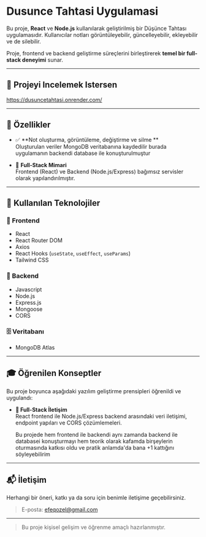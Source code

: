 # Dusunce Tahtasi Uygulamasi

Bu proje, **React** ve **Node.js** kullanılarak geliştirilmiş bir Düşünce Tahtası uygulamasıdır. Kullanıcılar notları görüntüleyebilir, güncelleyebilir, ekleyebilir ve de silebilir.

Proje, frontend ve backend geliştirme süreçlerini birleştirerek **temel bir full-stack deneyimi** sunar.

---

## 📸 Projeyi Incelemek Istersen
https://dusuncetahtasi.onrender.com/

---

## 🚀 Özellikler

- ✅ **Not oluşturma, görüntüleme, değiştirme ve silme **  
  Oluşturulan veriler MongoDB veritabanına kaydedilir burada uygulamanın backendi database ile konuşturulmuştur

- 🔗 **Full-Stack Mimari**  
  Frontend (React) ve Backend (Node.js/Express) bağımsız servisler olarak yapılandırılmıştır.

---

## 🧰 Kullanılan Teknolojiler

### 🔷 Frontend

- React
- React Router DOM
- Axios
- React Hooks (`useState`, `useEffect`, `useParams`)
- Tailwind CSS

### 🔶 Backend
- Javascript
- Node.js
- Express.js
- Mongoose
- CORS

### 🗄️ Veritabanı

- MongoDB Atlas

---

## 🎓 Öğrenilen Konseptler

Bu proje boyunca aşağıdaki yazılım geliştirme prensipleri öğrenildi ve uygulandı:

- **🔌 Full-Stack İletişim**  
  React frontend ile Node.js/Express backend arasındaki veri iletişimi, endpoint yapıları ve CORS çözümlemeleri.

  Bu projede hem frontend ile backendi aynı zamanda backend ile databasei konuşturmayı hem teorik olarak kafamda birşeylerin oturmasında katkısı oldu ve pratik anlamda'da bana +1 kattığını söyleyebilirim

---

## 📬 İletişim

Herhangi bir öneri, katkı ya da soru için benimle iletişime geçebilirsiniz.

> E-posta: efeqozel@gmail.com

---

> Bu proje kişisel gelişim ve öğrenme amaçlı hazırlanmıştır.
